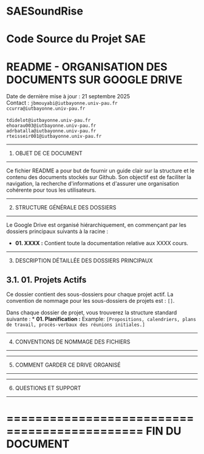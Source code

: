# SAESoundRise

Code Source du Projet SAE
====================================================
README - ORGANISATION DES DOCUMENTS SUR GOOGLE DRIVE
====================================================

Date de dernière mise à jour : 21 septembre 2025<br>
Contact : `jbmouyabi@iutbayonne.univ-pau.fr`<br>
          `ccurra@iutbayonne.univ-pau.fr`<br>	   
          `tdidelot@iutbayonne.univ-pau.fr`<br>
          `ehoarau003@iutbayonne.univ-pau.fr`<br>
          `adrbatalla@iutbayonne.univ-pau.fr`<br>
          `rteisseir001@iutbayonne.univ-pau.fr`<br>

----------------------------------------------------
1. OBJET DE CE DOCUMENT
----------------------------------------------------
Ce fichier README a pour but de fournir un guide clair sur la structure et le contenu des documents stockés sur Github. Son objectif est de faciliter la navigation, la recherche d'informations et d'assurer une organisation cohérente pour tous les utilisateurs.

----------------------------------------------------
2. STRUCTURE GÉNÉRALE DES DOSSIERS
----------------------------------------------------
Le Google Drive est organisé hiérarchiquement, en commençant par les dossiers principaux suivants à la racine :

*   **01. XXXX :** Contient toute la documentation relative aux XXXX cours.

----------------------------------------------------
3. DESCRIPTION DÉTAILLÉE DES DOSSIERS PRINCIPAUX

3.1. 01. Projets Actifs
----------------------------------------------------
Ce dossier contient des sous-dossiers pour chaque projet actif. La convention de nommage pour les sous-dossiers de projets est : `[]`.

Dans chaque dossier de projet, vous trouverez la structure standard suivante :
    *   **01. Planification :** Example: `[Propositions, calendriers, plans de travail, procès-verbaux des réunions initiales.]`

----------------------------------------------------
4. CONVENTIONS DE NOMMAGE DES FICHIERS
----------------------------------------------------

----------------------------------------------------
5. COMMENT GARDER CE DRIVE ORGANISÉ
----------------------------------------------------

----------------------------------------------------
6. QUESTIONS ET SUPPORT
----------------------------------------------------

=============================================
FIN DU DOCUMENT
=============================================
